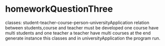 # homeworkQuestionThree 
classes: student-teacher-course-person-universityApplication
relation between students,course and teacher must be developed
one course have multi students and one teacher 
a teacher have multi courses
at the end generate instance this classes and in universityApplication the program run. 
